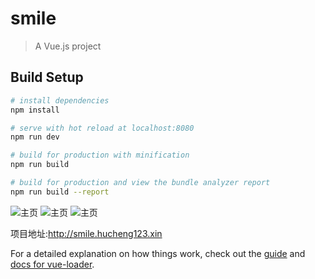 # smile

> A Vue.js project

## Build Setup

``` bash
# install dependencies
npm install

# serve with hot reload at localhost:8080
npm run dev

# build for production with minification
npm run build

# build for production and view the bundle analyzer report
npm run build --report
```

![主页](http://smile.hucheng123.xin/smile1.png)
![主页](http://smile.hucheng123.xin/smile2.png)   ![主页](http://smile.hucheng123.xin/smile3.png)  


项目地址:http://smile.hucheng123.xin


For a detailed explanation on how things work, check out the [guide](http://vuejs-templates.github.io/webpack/) and [docs for vue-loader](http://vuejs.github.io/vue-loader).

